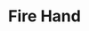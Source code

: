 ---
pid: ch604
title: Fire Hand
location_transcription: Vine Street Exp
coordinates: "[-75.16214513335, 39.957813251219]"
zipcode: '19060'
gen_neighborhood: 
neighborhood: 
outside_phl: 'Garnet Valley PA '
age: '23'
age_range: 20-29
instagram: 
image_file_name: ch_604.jpg
proposal_transcription: 
topic: Unknown
topic_summary: '0'
type: Other No Form
keywords_other: fire hand
credit: 
image_labels: 
twitter: cameron_hart_
facebook: 
permalink: "/monuments/ch604/"
layout: item-page
---